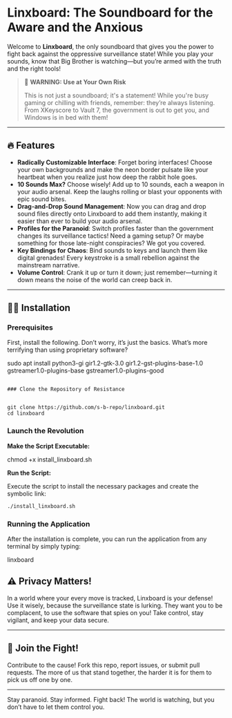 

# Linxboard: The Soundboard for the Aware and the Anxious

Welcome to **Linxboard**, the only soundboard that gives you the power to fight back against the oppressive surveillance state! While you play your sounds, know that Big Brother is watching—but you’re armed with the truth and the right tools!

> 🚨 **WARNING: Use at Your Own Risk**
> 
> This is not just a soundboard; it's a statement! While you're busy gaming or chilling with friends, remember: they’re always listening. From XKeyscore to Vault 7, the government is out to get you, and Windows is in bed with them!

---

## 🔥 Features

- **Radically Customizable Interface**: Forget boring interfaces! Choose your own backgrounds and make the neon border pulsate like your heartbeat when you realize just how deep the rabbit hole goes.
- **10 Sounds Max?** Choose wisely! Add up to 10 sounds, each a weapon in your audio arsenal. Keep the laughs rolling or blast your opponents with epic sound bites.
- **Drag-and-Drop Sound Management**: Now you can drag and drop sound files directly onto Linxboard to add them instantly, making it easier than ever to build your audio arsenal.
- **Profiles for the Paranoid**: Switch profiles faster than the government changes its surveillance tactics! Need a gaming setup? Or maybe something for those late-night conspiracies? We got you covered.
- **Key Bindings for Chaos**: Bind sounds to keys and launch them like digital grenades! Every keystroke is a small rebellion against the mainstream narrative.
- **Volume Control**: Crank it up or turn it down; just remember—turning it down means the noise of the world can creep back in.

---

## 🏴‍☠️ Installation

### Prerequisites

First, install the following. Don’t worry, it’s just the basics. What’s more terrifying than using proprietary software?


sudo apt install python3-gi gir1.2-gtk-3.0 gir1.2-gst-plugins-base-1.0 gstreamer1.0-plugins-base gstreamer1.0-plugins-good
```

### Clone the Repository of Resistance


git clone https://github.com/s-b-repo/linxboard.git
cd linxboard
```

### Launch the Revolution

**Make the Script Executable:**


chmod +x install_linxboard.sh


**Run the Script:**

Execute the script to install the necessary packages and create the symbolic link:

```bash
./install_linxboard.sh
```

### Running the Application

After the installation is complete, you can run the application from any terminal by simply typing:


linxboard

## ⚠️ Privacy Matters!

In a world where your every move is tracked, Linxboard is your defense! Use it wisely, because the surveillance state is lurking. They want you to be complacent, to use the software that spies on you! Take control, stay vigilant, and keep your data secure.

---

## 🔫 Join the Fight!

Contribute to the cause! Fork this repo, report issues, or submit pull requests. The more of us that stand together, the harder it is for them to pick us off one by one.

---

Stay paranoid. Stay informed. Fight back! The world is watching, but you don’t have to let them control you.
